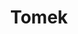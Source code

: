 ---
title: Tomek
description: Od dziecka chodzę po górach i chciałbym tę pasję zaszczepić całej rodzince. Natomiast rower to moja druga ulubiona forma przemieszczania się.
order: 1
cover_image: tomek.jpg
---